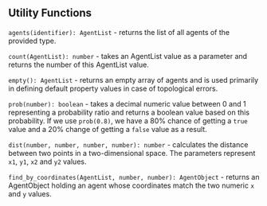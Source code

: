 ## Utility Functions
`agents(identifier): AgentList` - returns the list of all agents of the provided type.

`count(AgentList): number` - takes an AgentList value as a parameter and returns the number of this AgentList value.

`empty(): AgentList` - returns an empty array of agents and is used primarily in defining default property values in case of topological errors.

`prob(number): boolean` - takes a decimal numeric value between 0 and 1 representing a probability ratio and returns a boolean value based on this probability. If we use `prob(0.8)`, we have a 80% chance of getting a `true` value and a 20% change of getting a `false` value as a result.

`dist(number, number, number, number): number` - calculates the distance between two points in a two-dimensional space. The parameters represent `x1`, `y1`, `x2` and `y2` values.

`find_by_coordinates(AgentList, number, number): AgentObject` - returns an AgentObject holding an agent whose coordinates match the two numeric `x` and `y` values.